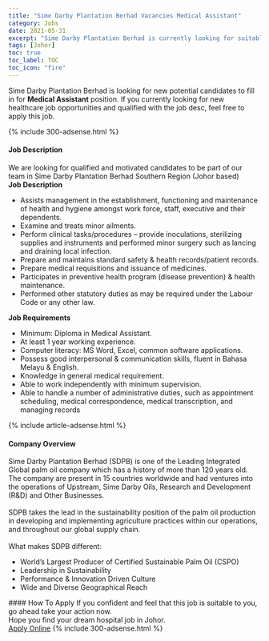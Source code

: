 ```yaml
---
title: "Sime Darby Plantation Berhad Vacancies Medical Assistant" 
category: Jobs 
date: 2021-05-31 
excerpt: "Sime Darby Plantation Berhad is currently looking for suitable person to fill in the Medical Assistant which positioned at Johor" 
tags: [Johor] 
toc: true 
toc_label: TOC 
toc_icon: "fire" 
--- 
```


<p>Sime Darby Plantation Berhad is looking for new potential candidates to fill in for <b>Medical Assistant</b> position. If you currently looking for new healthcare job opportunities and qualified with the job desc, feel free to apply this job.
</p>{% include 300-adsense.html %} 
<div><div><h4>Job Description</h4></div><div><div><span><div><div>We are looking for qualified and motivated candidates to be part of our team in Sime Darby Plantation Berhad Southern Region (Johor based)</div><div><strong>Job Description</strong></div><ul><li>Assists management in the establishment, functioning and maintenance of health and hygiene amongst work force, staff, executive and their dependents.</li><li>Examine and treats minor ailments.</li><li>Perform clinical tasks/procedures &#8211; provide inoculations, sterilizing supplies and instruments and performed minor surgery such as lancing and draining local infection.&#160;</li><li>Prepare and maintains standard safety &amp; health records/patient records.</li><li>Prepare medical requisitions and issuance of medicines.</li><li>Participates in preventive health program (disease prevention) &amp; health maintenance.</li><li>Performed other statutory duties as may be required under the Labour Code or any other law.</li></ul><div><strong>Job Requirements</strong></div><ul><li>Minimum: Diploma in Medical Assistant.</li><li>At least 1 year working experience.</li><li>Computer literacy: MS Word, Excel, common software applications.</li><li>Possess good interpersonal &amp; communication skills, fluent in Bahasa Melayu &amp; English.</li><li>Knowledge in general medical requirement.</li><li>Able to work independently with minimum supervision.</li><li>Able to handle a number of administrative duties, such as appointment scheduling, medical correspondence, medical transcription, and managing records</li></ul></div></span></div></div></div> 
{% include article-adsense.html %} 
<div><div><h4>Company Overview</h4></div><div><div><span><div><div>
	Sime Darby Plantation Berhad (SDPB) is one of the Leading Integrated Global palm oil company which has a history of more than 120 years old. The company are present in 15 countries worldwide and had ventures into the operations of Upstream, Sime Darby Oils, Research and Development (R&amp;D) and Other Businesses.</div>
<div>
<br>
	SDPB takes the lead in the sustainability position of the palm oil production in developing and implementing agriculture practices within our operations, and throughout our global supply chain.&#160;</div>
<div>
<br>
	What makes SDPB different:</div>
<ul>
<li>
		World&#8217;s Largest Producer of Certified Sustainable Palm Oil (CSPO)</li>
<li>
		Leadership in Sustainability</li>
<li>
		Performance &amp; Innovation Driven Culture</li>
<li>
		Wide and Diverse Geographical Reach</li>
</ul></div></span></div></div></div> 
#### How To Apply 
If you confident and feel that this job is suitable to you, go ahead take your action now. <br/> 
Hope you find your dream hospital job in Johor. <br/> 
<a href="https://www.jobstreet.com.my/en/job/medical-assistant-4577883?jobId=jobstreet-my-job-4577883" class="btn btn--warning" target="_blank" rel="nofollow noopenner">Apply Online</a> 
{% include 300-adsense.html %} 